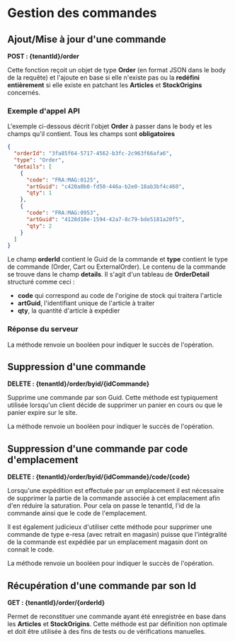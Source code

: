 # Gestion des commandes

## Ajout/Mise à jour d'une commande

__POST : {tenantId}/order__

Cette fonction reçoit un objet de type __Order__ (en format JSON dans le body de la requête) et l'ajoute en base si elle n'existe pas ou la __redéfini entièrement__ si elle existe en patchant les __Articles__ et __StockOrigins__ concernés.

### Exemple d'appel API

L'exemple ci-dessous décrit l'objet __Order__ à passer dans le body et les champs qu'il contient. Tous les champs sont __obligatoires__

```json
{
  "orderId": "3fa85f64-5717-4562-b3fc-2c963f66afa6",
  "type": "Order",
  "details": [
    {
      "code": "FRA:MAG:0125",
      "artGuid": "c420a0b0-fd50-446a-b2e0-18ab3bf4c460",
      "qty": 1
    },
    {
      "code": "FRA:MAG:0953",
      "artGuid": "4128d10e-1594-42a7-8c79-bde5181a20f5",
      "qty": 2
    }
  ]
}
```
Le champ __orderId__ contient le Guid de la commande et __type__ contient le type de commande (Order, Cart ou ExternalOrder).
Le contenu de la commande se trouve dans le champ __details__. Il s'agit d'un tableau de __OrderDetail__ structuré comme ceci :
 - __code__ qui correspond au code de l'origine de stock qui traitera l'article
 - __artGuid__, l'identifiant unique de l'article à traiter
 - __qty__, la quantité d'article à expédier


### Réponse du serveur

La méthode renvoie un booléen pour indiquer le succès de l'opération.

## Suppression d'une commande

__DELETE : {tenantId}/order/byid/{idCommande}__

Supprime une commande par son Guid. Cette méthode est typiquement utilisée lorsqu'un client décide de supprimer un panier en cours ou que le panier expire sur le site.

La méthode renvoie un booléen pour indiquer le succès de l'opération.

## Suppression d'une commande par code d'emplacement

__DELETE : {tenantId}/order/byid/{idCommande}/code/{code}__

Lorsqu'une expédition est effectuée par un emplacement il est nécessaire de supprimer la partie de la commande associée à cet emplacement afin d'en réduire la saturation. Pour cela on passe le tenantId, l'id de la commande ainsi que le code de l'emplacement.

Il est également judicieux d'utiliser cette méthode pour supprimer une commande de type e-resa (avec retrait en magasin) puisse que l'intégralité de la commande est expédiée par un emplacement magasin dont on connait le code.

La méthode renvoie un booléen pour indiquer le succès de l'opération.

## Récupération d'une commande par son Id

__GET : {tenantId}/order/{orderId}__

Permet de reconstituer une commande ayant été enregistrée en base dans les __Articles__ et __StockOrigins__. Cette méthode est par définition non optimale et doit être utilisée à des fins de tests ou de vérifications manuelles.